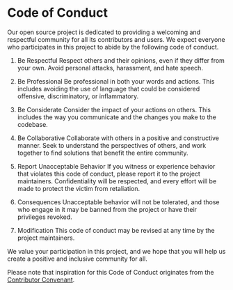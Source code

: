 # Code of Conduct

Our open source project is dedicated to providing a welcoming and respectful community for all its contributors and users. We expect everyone who participates in this project to abide by the following code of conduct.

1. Be Respectful
Respect others and their opinions, even if they differ from your own. Avoid personal attacks, harassment, and hate speech.

2. Be Professional
Be professional in both your words and actions. This includes avoiding the use of language that could be considered offensive, discriminatory, or inflammatory.

3. Be Considerate
Consider the impact of your actions on others. This includes the way you communicate and the changes you make to the codebase.

4. Be Collaborative
Collaborate with others in a positive and constructive manner. Seek to understand the perspectives of others, and work together to find solutions that benefit the entire community.

5. Report Unacceptable Behavior
If you witness or experience behavior that violates this code of conduct, please report it to the project maintainers. Confidentiality will be respected, and every effort will be made to protect the victim from retaliation.

6. Consequences
Unacceptable behavior will not be tolerated, and those who engage in it may be banned from the project or have their privileges revoked.

7. Modification
This code of conduct may be revised at any time by the project maintainers.

We value your participation in this project, and we hope that you will help us create a positive and inclusive community for all.

Please note that inspiration for this Code of Conduct originates from the [Contributor Convenant](https://www.contributor-covenant.org/). 
